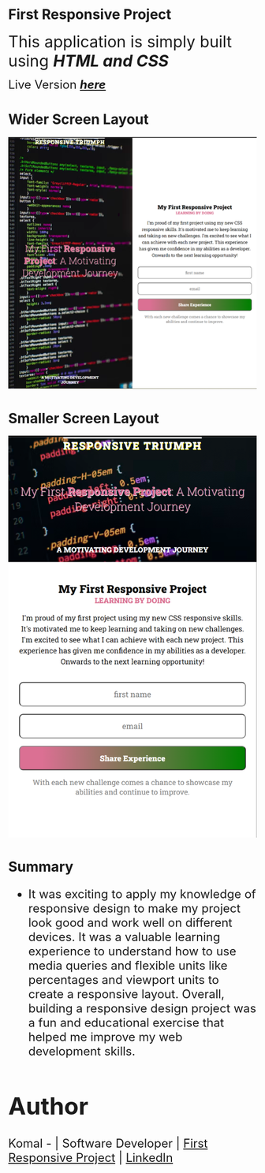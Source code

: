 # **First Responsive Project**

<font size = 6> This application is simply built using **_HTML and CSS_**</font>

<font size=5> Live Version **_[here](https://firstresponsivecssproject03.netlify.app/)_**</font>
<br/>

# **Wider Screen Layout**

<img src = "images\widerScreenLayout.png">

# **Smaller Screen Layout**

<img src = "images\smallerScreenLayout.png">

# **Summary**

<font size=5>

- It was exciting to apply my knowledge of responsive design to make my project look good and work well on different devices. It was a valuable learning experience to understand how to use media queries and flexible units like percentages and viewport units to create a responsive layout. Overall, building a responsive design project was a fun and educational exercise that helped me improve my web development skills.

# Author

<font size=5>Komal - | Software Developer | [First Responsive Project](https://firstresponsivecssproject03.netlify.app/) | [LinkedIn](https://www.linkedin.com/in/komalpreet-kaur-3b6924177/)
